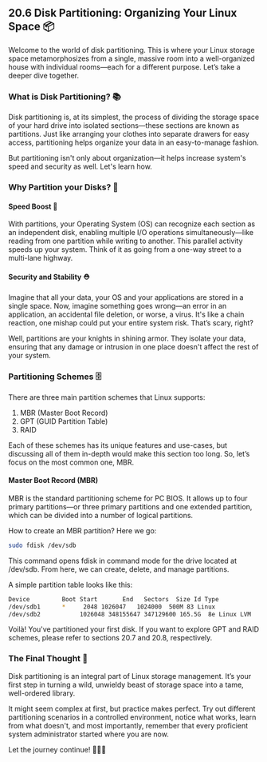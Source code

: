 ## 20.6 Disk Partitioning: Organizing Your Linux Space 📦

Welcome to the world of disk partitioning. This is where your Linux storage space metamorphosizes from a single, massive room into a well-organized house with individual rooms—each for a different purpose. Let’s take a deeper dive together.

### What is Disk Partitioning? 📚

Disk partitioning is, at its simplest, the process of dividing the storage space of your hard drive into isolated sections—these sections are known as partitions. Just like arranging your clothes into separate drawers for easy access, partitioning helps organize your data in an easy-to-manage fashion. 

But partitioning isn't only about organization—it helps increase system's speed and security as well. Let's learn how.

### Why Partition your Disks? 🧐

#### Speed Boost 🚀

With partitions, your Operating System (OS) can recognize each section as an independent disk, enabling multiple I/O operations simultaneously—like reading from one partition while writing to another. This parallel activity speeds up your system. Think of it as going from a one-way street to a multi-lane highway. 

#### Security and Stability ⛑️

Imagine that all your data, your OS and your applications are stored in a single space. Now, imagine something goes wrong—an error in an application, an accidental file deletion, or worse, a virus. It's like a chain reaction, one mishap could put your entire system risk. That’s scary, right? 

Well, partitions are your knights in shining armor. They isolate your data, ensuring that any damage or intrusion in one place doesn't affect the rest of your system. 

### Partitioning Schemes 🗄️

There are three main partition schemes that Linux supports: 
1. MBR (Master Boot Record)
2. GPT (GUID Partition Table)
3. RAID

Each of these schemes has its unique features and use-cases, but discussing all of them in-depth would make this section too long. So, let’s focus on the most common one, MBR.

#### Master Boot Record (MBR) 

MBR is the standard partitioning scheme for PC BIOS. It allows up to four primary partitions—or three primary partitions and one extended partition, which can be divided into a number of logical partitions.

How to create an MBR partition? Here we go:

```bash
sudo fdisk /dev/sdb
```

This command opens fdisk in command mode for the drive located at /dev/sdb. From here, we can create, delete, and manage partitions.

A simple partition table looks like this:

```bash
Device         Boot Start       End   Sectors  Size Id Type
/dev/sdb1      *     2048 1026047   1024000  500M 83 Linux
/dev/sdb2           1026048 348155647 347129600 165.5G  8e Linux LVM
```

Voilà! You've partitioned your first disk. If you want to explore GPT and RAID schemes, please refer to sections 20.7 and 20.8, respectively. 

### The Final Thought 🎯

Disk partitioning is an integral part of Linux storage management. It’s your first step in turning a wild, unwieldy beast of storage space into a tame, well-ordered library. 

It might seem complex at first, but practice makes perfect. Try out different partitioning scenarios in a controlled environment, notice what works, learn from what doesn't, and most importantly, remember that every proficient system administrator started where you are now. 

Let the journey continue! 🚀🐧💾